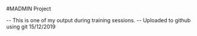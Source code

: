 #MADMIN Project

-- This is one of my output during training sessions. 
-- Uploaded to github using git 15/12/2019